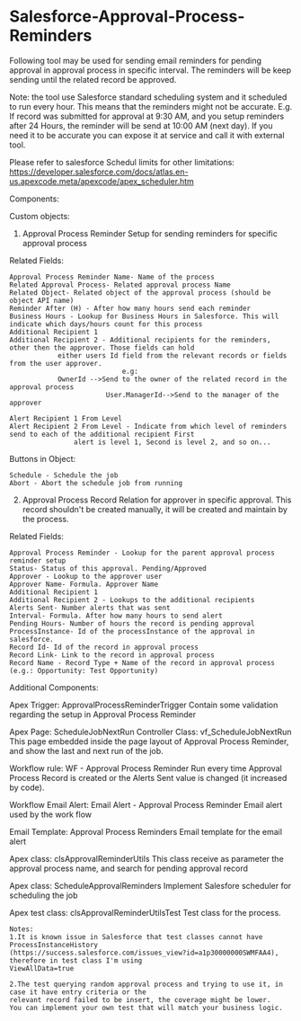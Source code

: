# Salesforce-Approval-Process-Reminders

Following tool may be used for sending email reminders for pending approval in approval process in specific 
interval. 
The reminders will be keep sending until the related record be approved.

Note: the tool use Salesforce standard scheduling system and it scheduled to run every hour. 
This means that the reminders 
might not be accurate. E.g. If record was submitted for approval 
at 9:30 AM, and you setup reminders after 24 Hours, the 
reminder will be send at 10:00 AM (next day).
 If you need it to be accurate you can expose it at service and call it with 
external tool.

Please refer to salesforce Schedul limits for other limitations: 
https://developer.salesforce.com/docs/atlas.en-us.apexcode.meta/apexcode/apex_scheduler.htm

Components:

Custom objects:

1. Approval Process Reminder 
Setup for sending reminders for specific approval process

Related Fields:
  
	Approval Process Reminder Name- Name of the process
  	Related Approval Process- Related approval process Name
  	Related Object- Related object of the approval process (should be object API name)
  	Reminder After (H) - After how many hours send each reminder
  	Business Hours - Lookup for Business Hours in Salesforce. This will indicate which days/hours count for this process
  	Additional Recipient 1    
  	Additional Recipient 2 - Additional recipients for the reminders, other then the approver. Those fields can hold 
				either users Id field from the relevant records or fields from the user approver. 
                                e.g:
				OwnerId -->Send to the owner of the related record in the approval process
  	                        User.ManagerId-->Send to the manager of the approver
  
	Alert Recipient 1 From Level
  	Alert Recipient 2 From Level - Indicate from which level of reminders send to each of the additional recipient First 
					alert is level 1, Second is level 2, and so on...

Buttons in Object:
  
	Schedule - Schedule the job
  	Abort - Abort the schedule job from running

2. Approval Process Record
Relation for approver in specific approval. 
This record shouldn't be created manually, it will be created and maintain by the process.

Related Fields:
  
	Approval Process Reminder - Lookup for the parent approval process reminder setup
	Status- Status of this approval. Pending/Approved
	Approver - Lookup to the approver user
	Approver Name- Formula. Approver Name
	Additional Recipient 1   
	Additional Recipient 2 - Lookups to the additional recipients
	Alerts Sent- Number alerts that was sent
	Interval- Formula. After how many hours to send alert
	Pending Hours- Number of hours the record is pending approval
	ProcessInstance- Id of the processInstance of the approval in salesforce.
	Record Id- Id of the record in approval process
	Record Link- Link to the record in approval process
	Record Name - Record Type + Name of the record in approval process (e.g.: Opportunity: Test Opportunity)

Additional Components:
  
Apex Trigger: ApprovalProcessReminderTrigger
	Contain some validation regarding the setup in Approval Process Reminder
    
Apex Page: ScheduleJobNextRun
Controller Class: vf_ScheduleJobNextRun
	This page embedded inside the page layout of Approval Process Reminder, and show the last and next run of the job.
  
Workflow rule: WF - Approval Process Reminder
	Run every time Approval Process Record is created or the Alerts Sent value is changed (it increased by code).

Workflow Email Alert: Email Alert - Approval Process Reminder
	Email alert used by the work flow

Email Template: Approval Process Reminders
	Email template for the email alert

Apex class: clsApprovalReminderUtils
	This class receive as parameter the approval process name, and search for pending approval record
    
Apex class: ScheduleApprovalReminders
	Implement Salesfore scheduler for scheduling the job
	
Apex test class: clsApprovalReminderUtilsTest
	Test class for the process.
    
	Notes: 
 	1.It is known issue in Salesforce that test classes cannot have ProcessInstanceHistory 
	(https://success.salesforce.com/issues_view?id=a1p30000000SWMFAA4), therefore in test class I'm using 
	ViewAllData=true
    
	2.The test querying random approval process and trying to use it, in case it have entry criteria or the 
	relevant record failed to be insert, the coverage might be lower.
	You can implement your own test that will match your business logic.
